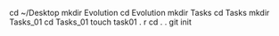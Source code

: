 cd ~/Desktop
mkdir Evolution 
cd Evolution
mkdir Tasks
cd Tasks
mkdir Tasks_01
cd Tasks_01
touch task01 . r
cd . .
git init

